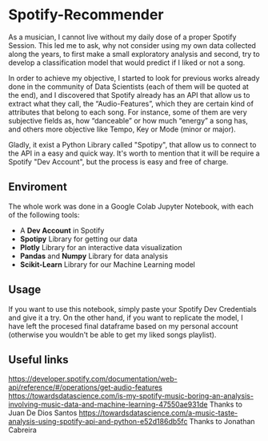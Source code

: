 # Spotify-Recommender

  As a musician, I cannot live without my daily dose of a proper Spotify Session. This led me to ask, why not consider using my own data collected along the years, to first make a small exploratory analysis and second, try to develop a classification model that would predict if I liked or not a song.

  In order to achieve my objective, I started to look for previous works already done in the community of Data Scientists (each of them will be quoted at the end), and I discovered that Spotify already has an API that allow us to extract what they call, the “Audio-Features”, which they are certain kind of attributes that belong to each song. For instance, some of them are very subjective fields as, how “danceable” or how much “energy” a song has, and others more objective like Tempo, Key or Mode (minor or major).
  
  Gladly, it exist a Python Library called "Spotipy", that allow us to connect to the API in a easy and quick way. It's worth to mention that it will be require a Spotify "Dev Account", but the process is easy and free of charge.
  
 ## Enviroment
 
 The whole work was done in a Google Colab Jupyter Notebook, with each of the following tools:
 
- A **Dev Account** in Spotify
- **Spotipy** Library for getting our data
-	**Plotly** Library for an interactive data visualization
-	**Pandas** and **Numpy** Library for data analysis
-	**Scikit-Learn** Library for our Machine Learning model

 ## Usage
 
If you want to use this notebook, simply paste your Spotify Dev Credentials and give it a try.
On the other hand, if you want to replicate the model, I have left the procesed final dataframe based on my personal account (otherwise you wouldn't be able to get my liked songs playlist).

## Useful links

https://developer.spotify.com/documentation/web-api/reference/#/operations/get-audio-features
https://towardsdatascience.com/is-my-spotify-music-boring-an-analysis-involving-music-data-and-machine-learning-47550ae931de Thanks to Juan De Dios Santos
https://towardsdatascience.com/a-music-taste-analysis-using-spotify-api-and-python-e52d186db5fc  Thanks to Jonathan Cabreira
